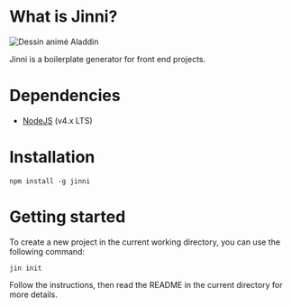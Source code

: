 # What is Jinni?

![Dessin animé Aladdin](http://i.giphy.com/tpTOw6sljB2U.gif)

Jinni is a boilerplate generator for front end projects.

# Dependencies

* [NodeJS](https://nodejs.org) (v4.x LTS)

# Installation

```
npm install -g jinni
```

# Getting started

To create a new project in the current working directory, you can use the following command:

```
jin init
```

Follow the instructions, then read the README in the current directory for more details.
